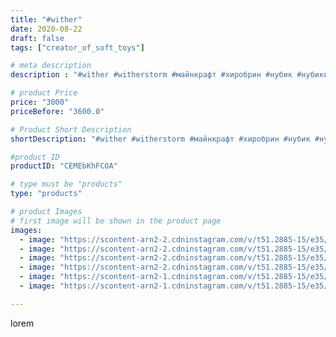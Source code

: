 ```yaml
---
title: "#wither"
date: 2020-08-22
draft: false
tags: ["creator_of_soft_toys"]

# meta description
description : "#wither #witherstorm #майнкрафт #хиробрин #нубик #нубиквмайнкрафте #гаст #гаствмайнкрафт #мягкиймайнкрафт #мягкаяигрушка #mincraft #mincraftwither #игрушкаручно"

# product Price
price: "3000"
priceBefore: "3600.0"

# Product Short Description
shortDescription: "#wither #witherstorm #майнкрафт #хиробрин #нубик #нубиквмайнкрафте #гаст #гаствмайнкрафт #мягкиймайнкрафт #мягкаяигрушка #mincraft #mincraftwither #игрушкаручнойработы #мягкаяигрушка #игрушки #крипер"

#product ID
productID: "CEMEbKhFCOA"

# type must be "products"
type: "products"

# product Images
# first image will be shown in the product page
images:
  - image: "https://scontent-arn2-2.cdninstagram.com/v/t51.2885-15/e35/118127113_907153576440737_8036953924521458096_n.jpg?_nc_ht=scontent-arn2-2.cdninstagram.com&_nc_cat=105&_nc_ohc=SEZFiOAK-UsAX_Sb7pL&tp=1&oh=420c19d1f395c6ce33bae77d5e0cab16&oe=6060C0D7&ig_cache_key=MjM4MTI5Nzc1NzgzMzI5MTczOA%3D%3D.2"
  - image: "https://scontent-arn2-2.cdninstagram.com/v/t51.2885-15/e35/118056648_326218622058920_5385459646857825069_n.jpg?_nc_ht=scontent-arn2-2.cdninstagram.com&_nc_cat=108&_nc_ohc=1UxRPrOwcFAAX86UL8G&tp=1&oh=fdc23d00261339d30b9003ee5b21919a&oe=605DF18B&ig_cache_key=MjM4MTI5Nzc1NzgwODAwMzg0OQ%3D%3D.2"
  - image: "https://scontent-arn2-2.cdninstagram.com/v/t51.2885-15/e35/117913235_622871261766564_5103091759182892466_n.jpg?_nc_ht=scontent-arn2-2.cdninstagram.com&_nc_cat=100&_nc_ohc=Jmg6QHgP8JIAX9mHipe&tp=1&oh=d60c98a6e9ce2485a51595f35bc58ba5&oe=605F8003&ig_cache_key=MjM4MTI5Nzc1Nzc5OTU4ODYzOA%3D%3D.2"
  - image: "https://scontent-arn2-2.cdninstagram.com/v/t51.2885-15/e35/117969422_1403567136700385_7293037609080165362_n.jpg?_nc_ht=scontent-arn2-2.cdninstagram.com&_nc_cat=105&_nc_ohc=5WLYmzPBstgAX8XE7za&tp=1&oh=0e69cb7019c950908267f22b75dfe7d2&oe=6060A18D&ig_cache_key=MjM4MTI5Nzc1NzgyNDk2NTc3Ng%3D%3D.2"
  - image: "https://scontent-arn2-1.cdninstagram.com/v/t51.2885-15/e35/118121041_189737992570893_8475595126377485942_n.jpg?_nc_ht=scontent-arn2-1.cdninstagram.com&_nc_cat=109&_nc_ohc=JdW1kXM0k7UAX9U0tEp&tp=1&oh=654c69b52e5e1616a7b83d749d3a0e80&oe=6060B5BF&ig_cache_key=MjM4MTI5Nzc1Nzg0OTk1MjE2MA%3D%3D.2"
  - image: "https://scontent-arn2-1.cdninstagram.com/v/t51.2885-15/e35/117820570_332797327861293_821369841977275281_n.jpg?_nc_ht=scontent-arn2-1.cdninstagram.com&_nc_cat=109&_nc_ohc=G6T8kOJ7qH4AX8Dykn6&tp=1&oh=416d88c7286cacad5c0809e774688090&oe=60606BAE&ig_cache_key=MjM4MTI5Nzc1Nzg0MTYyNTY4Ng%3D%3D.2"

---
```

lorem
